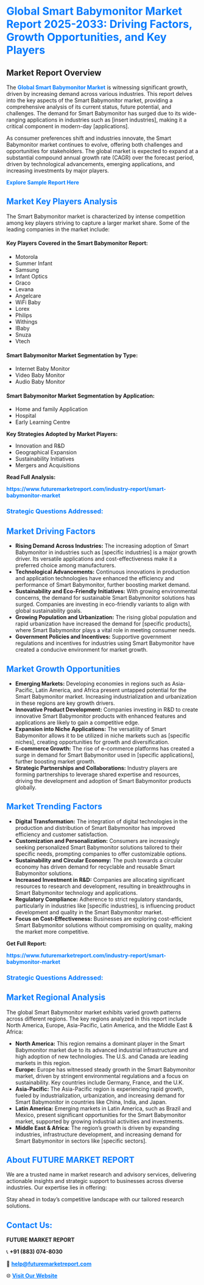 <h1 style="color: #007BFF;">Global Smart Babymonitor Market Report 2025-2033: Driving Factors, Growth Opportunities, and Key Players</h1>

<section id="overview">
<h2>Market Report Overview</h2>
<p>The <a href="https://www.futuremarketreport.com/industry-report/smart-babymonitor-market" style="color: #007BFF; text-decoration: none;"><strong>Global Smart Babymonitor Market</strong></a> is witnessing significant growth, driven by increasing demand across various industries. This report delves into the key aspects of the Smart Babymonitor market, providing a comprehensive analysis of its current status, future potential, and challenges. The demand for Smart Babymonitor has surged due to its wide-ranging applications in industries such as [insert industries], making it a critical component in modern-day [applications].</p>
<p>As consumer preferences shift and industries innovate, the Smart Babymonitor market continues to evolve, offering both challenges and opportunities for stakeholders. The global market is expected to expand at a substantial compound annual growth rate (CAGR) over the forecast period, driven by technological advancements, emerging applications, and increasing investments by major players.</p>
</section>

<section id="overview">
<p><a href="https://www.futuremarketreport.com/request-sample/reportId=85657" style="color: #007BFF; text-decoration: none;"><strong>Explore Sample Report Here</strong></a></p>
</section>

<section id="key-players">
<h2 style="color: #007BFF;">Market Key Players Analysis</h2>
<p>The Smart Babymonitor market is characterized by intense competition among key players striving to capture a larger market share. Some of the leading companies in the market include:</p>
<h4>Key Players Covered in the Smart Babymonitor Report:</h4>
<ul><li>Motorola</li><li>Summer Infant</li><li>Samsung</li><li>Infant Optics</li><li>Graco</li><li>Levana</li><li>Angelcare</li><li>WiFi Baby</li><li>Lorex</li><li>Philips</li><li>Withings</li><li>IBaby</li><li>Snuza</li><li>Vtech</li></ul>
<h4>Smart Babymonitor Market Segmentation by Type:</h4>
<ul><li>Internet Baby Monitor</li><li>Video Baby Monitor</li><li>Audio Baby Monitor</li></ul>

<h4>Smart Babymonitor Market Segmentation by Application:</h4>
<ul><li>Home and family Application</li><li>Hospital</li><li>Early Learning Centre</li></ul>
<p><strong>Key Strategies Adopted by Market Players:</strong></p>
<ul>
<li>Innovation and R&D</li>
<li>Geographical Expansion</li>
<li>Sustainability Initiatives</li>
<li>Mergers and Acquisitions</li>
</ul>
</section>

<section>
<p><strong>Read Full Analysis: </strong></p><a href="https://www.futuremarketreport.com/industry-report/smart-babymonitor-market" style="color: #007BFF; text-decoration: none;"><strong>https://www.futuremarketreport.com/industry-report/smart-babymonitor-market</strong></a>
<h3 style="color: #007BFF;">Strategic Questions Addressed:</h3>
</section>

<section id="driving-factors">
<h2 style="color: #007BFF;">Market Driving Factors</h2>
<ul>
<li><strong>Rising Demand Across Industries:</strong> The increasing adoption of Smart Babymonitor in industries such as [specific industries] is a major growth driver. Its versatile applications and cost-effectiveness make it a preferred choice among manufacturers.</li>
<li><strong>Technological Advancements:</strong> Continuous innovations in production and application technologies have enhanced the efficiency and performance of Smart Babymonitor, further boosting market demand.</li>
<li><strong>Sustainability and Eco-Friendly Initiatives:</strong> With growing environmental concerns, the demand for sustainable Smart Babymonitor solutions has surged. Companies are investing in eco-friendly variants to align with global sustainability goals.</li>
<li><strong>Growing Population and Urbanization:</strong> The rising global population and rapid urbanization have increased the demand for [specific products], where Smart Babymonitor plays a vital role in meeting consumer needs.</li>
<li><strong>Government Policies and Incentives:</strong> Supportive government regulations and incentives for industries using Smart Babymonitor have created a conducive environment for market growth.</li>
</ul>
</section>

<section id="growth-opportunities">
<h2 style="color: #007BFF;">Market Growth Opportunities</h2>
<ul>
<li><strong>Emerging Markets:</strong> Developing economies in regions such as Asia-Pacific, Latin America, and Africa present untapped potential for the Smart Babymonitor market. Increasing industrialization and urbanization in these regions are key growth drivers.</li>
<li><strong>Innovative Product Development:</strong> Companies investing in R&D to create innovative Smart Babymonitor products with enhanced features and applications are likely to gain a competitive edge.</li>
<li><strong>Expansion into Niche Applications:</strong> The versatility of Smart Babymonitor allows it to be utilized in niche markets such as [specific niches], creating opportunities for growth and diversification.</li>
<li><strong>E-commerce Growth:</strong> The rise of e-commerce platforms has created a surge in demand for Smart Babymonitor used in [specific applications], further boosting market growth.</li>
<li><strong>Strategic Partnerships and Collaborations:</strong> Industry players are forming partnerships to leverage shared expertise and resources, driving the development and adoption of Smart Babymonitor products globally.</li>
</ul>
</section>

<section id="trending-factors">
<h2 style="color: #007BFF;">Market Trending Factors</h2>
<ul>
<li><strong>Digital Transformation:</strong> The integration of digital technologies in the production and distribution of Smart Babymonitor has improved efficiency and customer satisfaction.</li>
<li><strong>Customization and Personalization:</strong> Consumers are increasingly seeking personalized Smart Babymonitor solutions tailored to their specific needs, prompting companies to offer customizable options.</li>
<li><strong>Sustainability and Circular Economy:</strong> The push towards a circular economy has driven demand for recyclable and reusable Smart Babymonitor solutions.</li>
<li><strong>Increased Investment in R&D:</strong> Companies are allocating significant resources to research and development, resulting in breakthroughs in Smart Babymonitor technology and applications.</li>
<li><strong>Regulatory Compliance:</strong> Adherence to strict regulatory standards, particularly in industries like [specific industries], is influencing product development and quality in the Smart Babymonitor market.</li>
<li><strong>Focus on Cost-Effectiveness:</strong> Businesses are exploring cost-efficient Smart Babymonitor solutions without compromising on quality, making the market more competitive.</li>
</ul>
</section>

<section>
<p><strong>Get Full Report: </strong></p><a href="https://www.futuremarketreport.com/industry-report/smart-babymonitor-market" style="color: #007BFF; text-decoration: none;"><strong>https://www.futuremarketreport.com/industry-report/smart-babymonitor-market</strong></a>
<h3 style="color: #007BFF;">Strategic Questions Addressed:</h3>
</section>


<section id="regional-analysis">
<h2 style="color: #007BFF;">Market Regional Analysis</h2>
<p>The global Smart Babymonitor market exhibits varied growth patterns across different regions. The key regions analyzed in this report include North America, Europe, Asia-Pacific, Latin America, and the Middle East & Africa:</p>
<ul>
<li><strong>North America:</strong> This region remains a dominant player in the Smart Babymonitor market due to its advanced industrial infrastructure and high adoption of new technologies. The U.S. and Canada are leading markets in this region.</li>
<li><strong>Europe:</strong> Europe has witnessed steady growth in the Smart Babymonitor market, driven by stringent environmental regulations and a focus on sustainability. Key countries include Germany, France, and the U.K.</li>
<li><strong>Asia-Pacific:</strong> The Asia-Pacific region is experiencing rapid growth, fueled by industrialization, urbanization, and increasing demand for Smart Babymonitor in countries like China, India, and Japan.</li>
<li><strong>Latin America:</strong> Emerging markets in Latin America, such as Brazil and Mexico, present significant opportunities for the Smart Babymonitor market, supported by growing industrial activities and investments.</li>
<li><strong>Middle East & Africa:</strong> The region’s growth is driven by expanding industries, infrastructure development, and increasing demand for Smart Babymonitor in sectors like [specific sectors].</li>
</ul>
</section>

<footer>
<h2 style="color: #007BFF;">About FUTURE MARKET REPORT</h2>
<p>We are a trusted name in market research and advisory services, delivering actionable insights and strategic support to businesses across diverse industries. Our expertise lies in offering:</p>

<p>Stay ahead in today’s competitive landscape with our tailored research solutions.</p>

<h2 style="color: #007BFF;">Contact Us:</h2>
<p><strong>FUTURE MARKET REPORT</strong></p>
<p>📞 <strong>+91 (883) 074-8030</strong></p>
<p>📧 <strong><a href="mailto:help@futuremarketreport.com" style="color: #007BFF;">help@futuremarketreport.com</a></strong></p>
<p>🌐 <strong><a href="https://www.futuremarketreport.com/" style="color: #007BFF;">Visit Our Website</a></strong></p>
</footer>